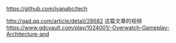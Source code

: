
https://github.com/ivanabc/tech

http://gad.qq.com/article/detail/28682  这篇文章的视频
https://www.gdcvault.com/play/1024001/-Overwatch-Gameplay-Architecture-and
